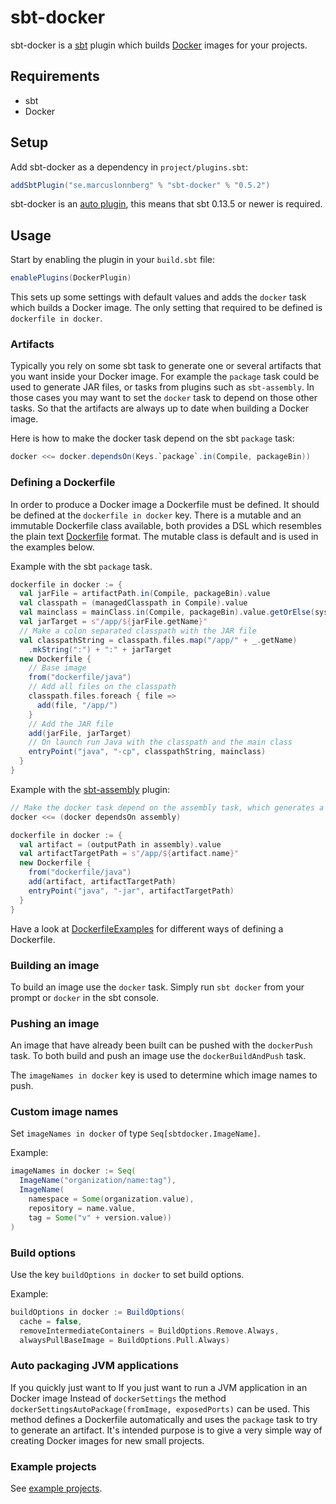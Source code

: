 sbt-docker
==========
sbt-docker is a [sbt](http://www.scala-sbt.org/) plugin which builds [Docker](http://www.docker.io/) images for your projects.

Requirements
------------
* sbt
* Docker

Setup
-----

Add sbt-docker as a dependency in `project/plugins.sbt`:
```scala
addSbtPlugin("se.marcuslonnberg" % "sbt-docker" % "0.5.2")
```

sbt-docker is an [auto plugin](http://www.scala-sbt.org/0.13/docs/Plugins.html), this means that sbt 0.13.5 or newer is required.

Usage
-----

Start by enabling the plugin in your `build.sbt` file:
```scala
enablePlugins(DockerPlugin)
```

This sets up some settings with default values and adds the `docker` task which builds a Docker image.
The only setting that required to be defined is `dockerfile in docker`.

### Artifacts

Typically you rely on some sbt task to generate one or several artifacts that you want inside your Docker image.
For example the `package` task could be used to generate JAR files, or tasks from plugins such as `sbt-assembly`.
In those cases you may want to set the `docker` task to depend on those other tasks.
So that the artifacts are always up to date when building a Docker image.

Here is how to make the docker task depend on the sbt `package` task:
```scala
docker <<= docker.dependsOn(Keys.`package`.in(Compile, packageBin))
```

### Defining a Dockerfile

In order to produce a Docker image a Dockerfile must be defined.
It should be defined at the `dockerfile in docker` key.
There is a mutable and an immutable Dockerfile class available, both provides a DSL which resembles the plain text [Dockerfile](https://docs.docker.com/reference/builder/) format.
The mutable class is default and is used in the examples below.

Example with the sbt `package` task.
```scala
dockerfile in docker := {
  val jarFile = artifactPath.in(Compile, packageBin).value
  val classpath = (managedClasspath in Compile).value
  val mainclass = mainClass.in(Compile, packageBin).value.getOrElse(sys.error("Expected exactly one main class"))
  val jarTarget = s"/app/${jarFile.getName}"
  // Make a colon separated classpath with the JAR file
  val classpathString = classpath.files.map("/app/" + _.getName)
    .mkString(":") + ":" + jarTarget
  new Dockerfile {
    // Base image
    from("dockerfile/java")
    // Add all files on the classpath
    classpath.files.foreach { file =>
      add(file, "/app/")
    }
    // Add the JAR file
    add(jarFile, jarTarget)
    // On launch run Java with the classpath and the main class
    entryPoint("java", "-cp", classpathString, mainclass)
  }
}
```

Example with the [sbt-assembly](https://github.com/sbt/sbt-assembly) plugin:
```scala
// Make the docker task depend on the assembly task, which generates a fat JAR file
docker <<= (docker dependsOn assembly)

dockerfile in docker := {
  val artifact = (outputPath in assembly).value
  val artifactTargetPath = s"/app/${artifact.name}"
  new Dockerfile {
    from("dockerfile/java")
    add(artifact, artifactTargetPath)
    entryPoint("java", "-jar", artifactTargetPath)
  }
}
```

Have a look at [DockerfileExamples](examples/DockerfileExamples.scala) for different ways of defining a Dockerfile.

### Building an image

To build an image use the `docker` task.
Simply run `sbt docker` from your prompt or `docker` in the sbt console.

### Pushing an image

An image that have already been built can be pushed with the `dockerPush` task.
To both build and push an image use the `dockerBuildAndPush` task.

The `imageNames in docker` key is used to determine which image names to push.

### Custom image names

Set `imageNames in docker` of type `Seq[sbtdocker.ImageName]`.

Example:
```scala
imageNames in docker := Seq(
  ImageName("organization/name:tag"),
  ImageName(
  	namespace = Some(organization.value),
    repository = name.value,
    tag = Some("v" + version.value))
)
```

### Build options

Use the key `buildOptions in docker` to set build options.

Example:
```scala
buildOptions in docker := BuildOptions(
  cache = false,
  removeIntermediateContainers = BuildOptions.Remove.Always,
  alwaysPullBaseImage = BuildOptions.Pull.Always)
```

### Auto packaging JVM applications

If you quickly just want to
If you just want to run a JVM application in an Docker image
Instead of `dockerSettings` the method `dockerSettingsAutoPackage(fromImage, exposedPorts)` can be used.
This method defines a Dockerfile automatically and uses the `package` task to try to generate an artifact.
It's intended purpose is to give a very simple way of creating Docker images for new small projects.

### Example projects

See [example projects](examples).
